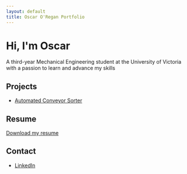 ```yaml
---
layout: default
title: Oscar O'Regan Portfolio 
---
```


# Hi, I'm Oscar 

A third-year Mechanical Engineering student at the University of Victoria with a passion to learn and advance my skills

## Projects

- [Automated Conveyor Sorter](./conveyor-sorter/)
<!--- [Gearbox Design Project](./gearbox-design/)-->
  
## Resume
[Download my resume](./Resume2025.pdf)

## Contact
- [LinkedIn](https://www.linkedin.com/in/oscar-oregan)  
